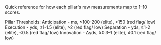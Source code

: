 Quick reference for how each pillar's raw measurements map to 1–10 scores.

Pillar Thresholds:
Anticipation - ms, ≤100-200 (elite), >150 (red flag/ low)
Execution - yds, ≤1-1.5 (elite), >2 (red flag/ low)
Separation - yds, ≥1-2 (elite), <0.5 (red flag/ low)
Innovation - Δyds, ≥0.3–1 (elite), ≤0.1 (red flag/ low)
